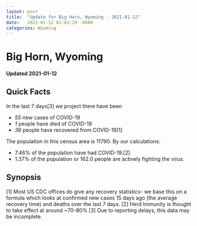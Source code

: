 ```yaml
---
layout: post
title:  "Update for Big Horn, Wyoming - 2021-01-12"
date:   2021-01-12 01:01:29 -0600
categories: Wyoming
---
```


# Big Horn, Wyoming
#### Updated 2021-01-12

## Quick Facts

In the last 7 days[3] we project there have been
- *55* new cases of COVID-19
- *1* people have died of COVID-19
- *36* people have recovered from COVID-19[1]

The population in this census area is 11790. By our calculations:
- 7.46% of the population have had COVID-19.[2]
- 1.37% of the population or 162.0 people are actively fighting the virus.

## Synopsis




[1] Most US CDC offices do give any recovery statistics- we base this on a formula which looks at confirmed new cases
15 days ago (the average recovery time) and deaths over the last 7 days.
[2] Herd Immunity is thought to take effect at around ~70-80%
[3] Due to reporting delays, this data may be incomplete. 
    